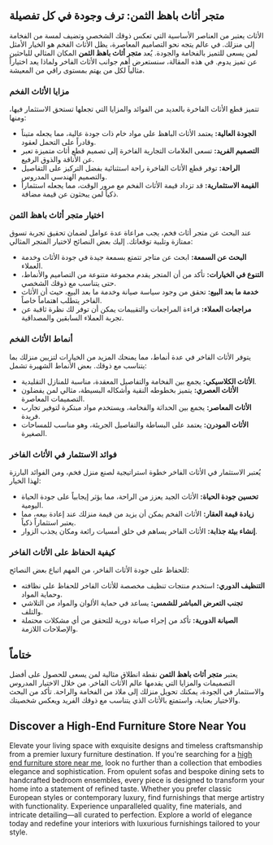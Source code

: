 <h2>متجر أثاث باهظ الثمن: ترف وجودة في كل تفصيلة</h2>

<p>الأثاث يعتبر من العناصر الأساسية التي تعكس ذوقك الشخصي وتضيف لمسة من الفخامة إلى منزلك. في عالم يتجه نحو التصاميم المعاصرة، يظل الأثاث الفخم هو الخيار الأمثل لمن يسعى للتميز بالفخامة والجودة. يُعد <strong>متجر أثاث باهظ الثمن</strong> المكان المثالي للباحثين عن تميز يدوم. في هذه المقالة، سنستعرض أهم جوانب الأثاث الفاخر ولماذا يعد اختياراً مثالياً لكل من يهتم بمستوى راقي من المعيشة.</p>

<h3>مزايا الأثاث الفخم</h3>

<p>تتميز قطع الأثاث الفاخرة بالعديد من الفوائد والمزايا التي تجعلها تستحق الاستثمار فيها، ومنها:</p>

<ul>
    <li><strong>الجودة العالية:</strong> يعتمد الأثاث الباهظ على مواد خام ذات جودة عالية، مما يجعله متيناً وقادراً على التحمل لعقود.</li>
    <li><strong>التصميم الفريد:</strong> تسعى العلامات التجارية الفاخرة إلى تصميم قطع أثاث متميزة تعبر عن الأناقة والذوق الرفيع.</li>
    <li><strong>الراحة:</strong> توفر قطع الأثاث الفاخرة راحة استثنائية بفضل التركيز على التفاصيل والتصميم الهندسي المدروس.</li>
    <li><strong>القيمة الاستثمارية:</strong> قد تزداد قيمة الأثاث الفخم مع مرور الوقت، مما يجعله استثماراً ذكياً لمن يبحثون عن قيمة مضافة.</li>
</ul>

<h3>اختيار متجر أثاث باهظ الثمن</h3>

<p>عند البحث عن متجر أثاث فخم، يجب مراعاة عدة عوامل لضمان تحقيق تجربة تسوق ممتازة وتلبية توقعاتك. إليك بعض النصائح لاختيار المتجر المثالي:</p>

<ul>
    <li><strong>البحث عن السمعة:</strong> ابحث عن متاجر تتمتع بسمعة جيدة في جودة الأثاث وخدمة العملاء.</li>
    <li><strong>التنوع في الخيارات:</strong> تأكد من أن المتجر يقدم مجموعة متنوعة من التصاميم والأنماط، حتى يتناسب مع ذوقك الشخصي.</li>
    <li><strong>خدمة ما بعد البيع:</strong> تحقق من وجود سياسة صيانة وخدمة ما بعد البيع، حيث أن الأثاث الفاخر يتطلب اهتماماً خاصاً.</li>
    <li><strong>مراجعات العملاء:</strong> قراءة المراجعات والتقييمات يمكن أن توفر لك نظرة ثاقبة عن تجربة العملاء السابقين والمصداقية.</li>
</ul>

<h3>أنماط الأثاث الفخم</h3>

<p>يتوفر الأثاث الفاخر في عدة أنماط، مما يمنحك المزيد من الخيارات لتزيين منزلك بما يتناسب مع ذوقك. بعض الأنماط الشهيرة تشمل:</p>

<ul>
    <li><strong>الأثاث الكلاسيكي:</strong> يجمع بين الفخامة والتفاصيل المعقدة، مناسبة للمنازل التقليدية.</li>
    <li><strong>الأثاث العصري:</strong> يتميز بخطوطه النقية وأشكاله البسيطة، مثالي لمن يفضلون التصميمات المعاصرة.</li>
    <li><strong>الأثاث المعاصر:</strong> يجمع بين الحداثة والفخامة، ويستخدم مواد مبتكرة لتوفير تجارب فريدة.</li>
    <li><strong>الأثاث المودرن:</strong> يعتمد على البساطة والتفاصيل الجريئة، وهو مناسب للمساحات الصغيرة.</li>
</ul>

<h3>فوائد الاستثمار في الأثاث الفاخر</h3>

<p>يُعتبر الاستثمار في الأثاث الفاخر خطوة استراتيجية لصنع منزل فخم، ومن الفوائد البارزة لهذا الخيار:</p>

<ul>
    <li><strong>تحسين جودة الحياة:</strong> الأثاث الجيد يعزز من الراحة، مما يؤثر إيجابياً على جودة الحياة اليومية.</li>
    <li><strong>زيادة قيمة العقار:</strong> الأثاث الفخم يمكن أن يزيد من قيمة منزلك عند إعادة بيعه، مما يعتبر استثماراً ذكياً.</li>
    <li><strong>إنشاء بيئة جذابة:</strong> الأثاث الفاخر يساهم في خلق أمسيات رائعة ومكان يجذب الزوار.</li>
</ul>

<h3>كيفية الحفاظ على الأثاث الفاخر</h3>

<p>للحفاظ على جودة الأثاث الفاخر، من المهم اتباع بعض النصائح:</p>

<ul>
    <li><strong>التنظيف الدوري:</strong> استخدم منتجات تنظيف مخصصة للأثاث الفاخر للحفاظ على نظافته وحماية المواد.</li>
    <li><strong>تجنب التعرض المباشر للشمس:</strong> يساعد في حماية الألوان والمواد من التلاشي والتلف.</li>
    <li><strong>الصيانة الدورية:</strong> تأكد من إجراء صيانة دورية للتحقق من أي مشكلات محتملة والإصلاحات اللازمة.</li>
</ul>

<h2>ختاماً</h2>

<p>يعتبر <strong>متجر أثاث باهظ الثمن</strong> نقطة انطلاق مثالية لمن يسعى للحصول على أفضل التصميمات والمزايا التي يقدمها عالم الأثاث الفاخر. من خلال الاختيار المدروس والاستثمار في الجودة، يمكنك تحويل منزلك إلى ملاذ من الفخامة والراحة. تأكد من البحث والاختيار بعناية، واستمتع بالأثاث الذي يتناسب مع ذوقك الفريد ويعكس شخصيتك.</p> <h2>Discover a High-End Furniture Store Near You</h2>  

<p>Elevate your living space with exquisite designs and timeless craftsmanship from a premier luxury furniture destination. If you're searching for a <a href="https://www.mobiliacleopatra.com/">high end furniture store near me</a>, look no further than a collection that embodies elegance and sophistication. From opulent sofas and bespoke dining sets to handcrafted bedroom ensembles, every piece is designed to transform your home into a statement of refined taste. Whether you prefer classic European styles or contemporary luxury, find furnishings that merge artistry with functionality. Experience unparalleled quality, fine materials, and intricate detailing—all curated to perfection. Explore a world of elegance today and redefine your interiors with luxurious furnishings tailored to your style.</p>

